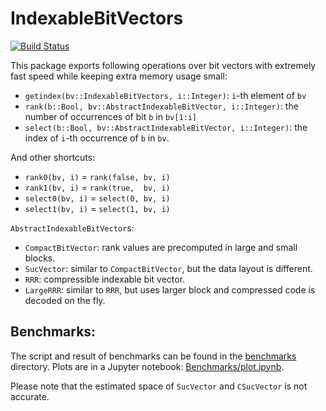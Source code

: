 # IndexableBitVectors

[![Build Status](https://travis-ci.org/bicycle1885/IndexableBitVectors.jl.svg?branch=master)](https://travis-ci.org/bicycle1885/IndexableBitVectors.jl)

This package exports following operations over bit vectors with extremely fast
speed while keeping extra memory usage small:

* `getindex(bv::IndexableBitVectors, i::Integer)`: `i`-th element of `bv`
* `rank(b::Bool, bv::AbstractIndexableBitVector, i::Integer)`: the number of occurrences of bit `b` in `bv[1:i]`
* `select(b::Bool, bv::AbstractIndexableBitVector, i::Integer)`: the index of `i`-th occurrence of `b` in `bv`.

And other shortcuts:

* `rank0(bv, i)` = `rank(false, bv, i)`
* `rank1(bv, i)` = `rank(true,  bv, i)`
* `select0(bv, i)` = `select(0, bv, i)`
* `select1(bv, i)` = `select(1, bv, i)`

`AbstractIndexableBitVector`s:

* `CompactBitVector`: rank values are precomputed in large and small blocks.
* `SucVector`: similar to `CompactBitVector`, but the data layout is different.
* `RRR`: compressible indexable bit vector.
* `LargeRRR`: similar to `RRR`, but uses larger block and compressed code is decoded on the fly.

## Benchmarks:

The script and result of benchmarks can be found in the [benchmarks](./benchmarks)
directory. Plots are in a Jupyter notebook: [Benchmarks/plot.ipynb](./benchmarks/plot.ipynb).

Please note that the estimated space of `SucVector` and `CSucVector` is not
accurate.

